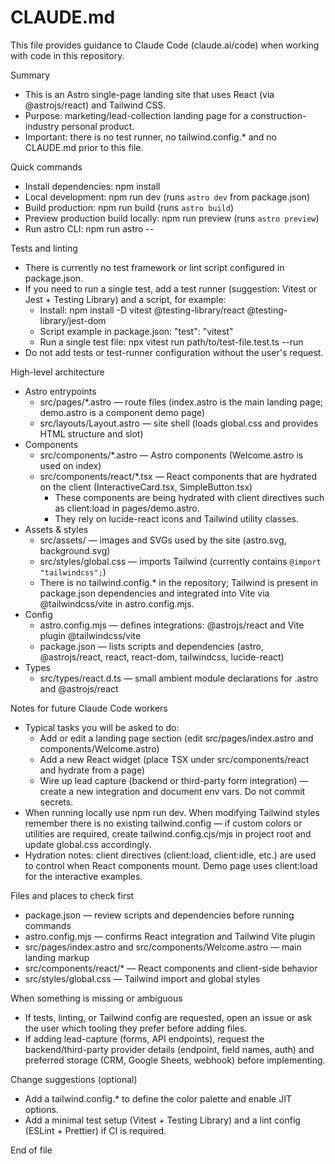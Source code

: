 # CLAUDE.md

This file provides guidance to Claude Code (claude.ai/code) when working with code in this repository.

Summary
- This is an Astro single-page landing site that uses React (via @astrojs/react) and Tailwind CSS.
- Purpose: marketing/lead-collection landing page for a construction-industry personal product.
- Important: there is no test runner, no tailwind.config.* and no CLAUDE.md prior to this file.

Quick commands
- Install dependencies: npm install
- Local development: npm run dev (runs `astro dev` from package.json)
- Build production: npm run build (runs `astro build`)
- Preview production build locally: npm run preview (runs `astro preview`)
- Run astro CLI: npm run astro -- <args>

Tests and linting
- There is currently no test framework or lint script configured in package.json.
- If you need to run a single test, add a test runner (suggestion: Vitest or Jest + Testing Library) and a script, for example:
  - Install: npm install -D vitest @testing-library/react @testing-library/jest-dom
  - Script example in package.json: "test": "vitest"
  - Run a single test file: npx vitest run path/to/test-file.test.ts --run
- Do not add tests or test-runner configuration without the user's request.

High-level architecture
- Astro entrypoints
  - src/pages/*.astro — route files (index.astro is the main landing page; demo.astro is a component demo page)
  - src/layouts/Layout.astro — site shell (loads global.css and provides HTML structure and slot)
- Components
  - src/components/*.astro — Astro components (Welcome.astro is used on index)
  - src/components/react/*.tsx — React components that are hydrated on the client (InteractiveCard.tsx, SimpleButton.tsx)
    - These components are being hydrated with client directives such as client:load in pages/demo.astro.
    - They rely on lucide-react icons and Tailwind utility classes.
- Assets & styles
  - src/assets/ — images and SVGs used by the site (astro.svg, background.svg)
  - src/styles/global.css — imports Tailwind (currently contains `@import "tailwindcss";`)
  - There is no tailwind.config.* in the repository; Tailwind is present in package.json dependencies and integrated into Vite via @tailwindcss/vite in astro.config.mjs.
- Config
  - astro.config.mjs — defines integrations: @astrojs/react and Vite plugin @tailwindcss/vite
  - package.json — lists scripts and dependencies (astro, @astrojs/react, react, react-dom, tailwindcss, lucide-react)
- Types
  - src/types/react.d.ts — small ambient module declarations for .astro and @astrojs/react

Notes for future Claude Code workers
- Typical tasks you will be asked to do:
  - Add or edit a landing page section (edit src/pages/index.astro and components/Welcome.astro)
  - Add a new React widget (place TSX under src/components/react and hydrate from a page)
  - Wire up lead capture (backend or third-party form integration) — create a new integration and document env vars. Do not commit secrets.
- When running locally use npm run dev. When modifying Tailwind styles remember there is no existing tailwind.config — if custom colors or utilities are required, create tailwind.config.cjs/mjs in project root and update global.css accordingly.
- Hydration notes: client directives (client:load, client:idle, etc.) are used to control when React components mount. Demo page uses client:load for the interactive examples.

Files and places to check first
- package.json — review scripts and dependencies before running commands
- astro.config.mjs — confirms React integration and Tailwind Vite plugin
- src/pages/index.astro and src/components/Welcome.astro — main landing markup
- src/components/react/* — React components and client-side behavior
- src/styles/global.css — Tailwind import and global styles

When something is missing or ambiguous
- If tests, linting, or Tailwind config are requested, open an issue or ask the user which tooling they prefer before adding files.
- If adding lead-capture (forms, API endpoints), request the backend/third-party provider details (endpoint, field names, auth) and preferred storage (CRM, Google Sheets, webhook) before implementing.

Change suggestions (optional)
- Add a tailwind.config.* to define the color palette and enable JIT options.
- Add a minimal test setup (Vitest + Testing Library) and a lint config (ESLint + Prettier) if CI is required.

End of file

